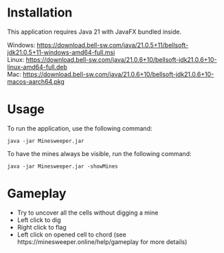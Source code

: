 <h1>Installation</h1>

This application requires Java 21 with JavaFX bundled inside.

Windows: https://download.bell-sw.com/java/21.0.5+11/bellsoft-jdk21.0.5+11-windows-amd64-full.msi<br>
Linux: https://download.bell-sw.com/java/21.0.6+10/bellsoft-jdk21.0.6+10-linux-amd64-full.deb<br>
Mac: https://download.bell-sw.com/java/21.0.6+10/bellsoft-jdk21.0.6+10-macos-aarch64.pkg<br>

<h1>Usage</h1>

To run the application, use the following command:
```
java -jar Minesweeper.jar
```
To have the mines always be visible, run the following command:
```
java -jar Minesweeper.jar -showMines
```

<h1>Gameplay</h1>
<ul>
  <li>Try to uncover all the cells without digging a mine</li>
  <li>Left click to dig</li>
  <li>Right click to flag</li>
  <li>Left click on opened cell to chord (see https://minesweeper.online/help/gameplay for more details)</li>
</ul>
